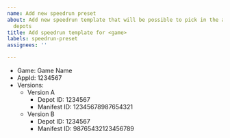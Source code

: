 ```yaml
---
name: Add new speedrun preset
about: Add new speedrun template that will be possible to pick in the app when downloading
  depots
title: Add speedrun template for <game>
labels: speedrun-preset
assignees: ''

---
```


-   Game: Game Name
-   AppId: 1234567
-   Versions:
    -   Version A
        -   Depot ID: 1234567
        -   Manifest ID: 12345678987654321
    -   Version B
        -   Depot ID: 1234567
        -   Manifest ID: 98765432123456789
